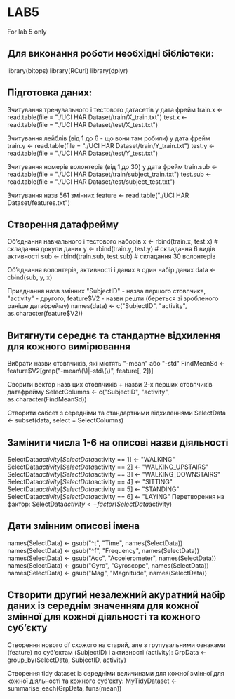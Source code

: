 # LAB5
For lab 5 only

## Для виконання роботи необхідні бібліотеки:
library(bitops)
library(RCurl)
library(dplyr)

## Підготовка даних:
Зчитування тренувального і тестового датасетів у дата фрейм
train.x <- read.table(file = "./UCI HAR Dataset/train/X_train.txt")
test.x <- read.table(file = "./UCI HAR Dataset/test/X_test.txt")

Зчитування лейблів (від 1 до 6 - що вони там робили) у дата фрейм
train.y <- read.table(file = "./UCI HAR Dataset/train/Y_train.txt")
test.y <- read.table(file = "./UCI HAR Dataset/test/Y_test.txt")

Зчитування номерів волонтерів (від 1 до 30) у дата фрейм
train.sub <- read.table(file = "./UCI HAR Dataset/train/subject_train.txt")
test.sub <- read.table(file = "./UCI HAR Dataset/test/subject_test.txt")

Зчитування назв 561 змінних
feature <- read.table("./UCI HAR Dataset/features.txt")

## Створення датафрейму
Об’єднання навчального і тестового наборів
x <- rbind(train.x, test.x) # складання докупи даних
y <- rbind(train.y, test.y) # складання 6 видів активності
sub <- rbind(train.sub, test.sub) # складання 30 волонтерів

Об’єднання волонтерів, активності і даних в один набір даних
data <- cbind(sub, y, x)

Приєднання назв змінних "SubjectID" - назва першого стовпчика, "activity" -
другого, feature$V2 - назви решти (береться зі зробленого раніше датафрейму)
names(data) <- c("SubjectID", "activity", as.character(feature$V2))

## Витягнути середнє та стандартне відхилення для кожного вимірювання

Вибрати назви стовпчиків, які містять "-mean" або "-std"
FindMeanSd <- feature$V2[grep("-mean\\(\\)|-std\\(\\)", feature[, 2])]

Сворити вектор назв цих стовпчиків + назви 2-х перших стовпчиків датафрейму
SelectColumns <- c("SubjectID", "activity", as.character(FindMeanSd))

Створити сабсет з середніми та стандартними відхиленнями
SelectData <- subset(data, select = SelectColumns)

## Замінити числа 1-6 на описові назви діяльності
SelectData$activity[SelectData$activity == 1] <- "WALKING"
SelectData$activity[SelectData$activity == 2] <- "WALKING_UPSTAIRS"
SelectData$activity[SelectData$activity == 3] <- "WALKING_DOWNSTAIRS"
SelectData$activity[SelectData$activity == 4] <- "SITTING"
SelectData$activity[SelectData$activity == 5] <- "STANDING"
SelectData$activity[SelectData$activity == 6] <- "LAYING"
Перетворення на фактор:
SelectData$activity <- factor(SelectData$activity)

## Дати змінним описові імена
names(SelectData) <- gsub("^t", "Time", names(SelectData))
names(SelectData) <- gsub("^f", "Frequency", names(SelectData))
names(SelectData) <- gsub("Acc", "Accelerometer", names(SelectData))
names(SelectData) <- gsub("Gyro", "Gyroscope", names(SelectData))
names(SelectData) <- gsub("Mag", "Magnitude", names(SelectData))

## Створити другий незалежний акуратний набір даних із середнім значенням для кожної змінної для кожної діяльності та кожного суб’єкту

Створення нового df схожого на старий, але з групувальними ознаками (feature)
по суб’єктам (SubjectID) і активності (activity):
GrpData <- group_by(SelectData, SubjectID, activity)

Створення tidy dataset із середніми величинами для кожної змінної для кожної
діяльності та кожного суб’єкту:
MyTidyDataset <- summarise_each(GrpData, funs(mean))
